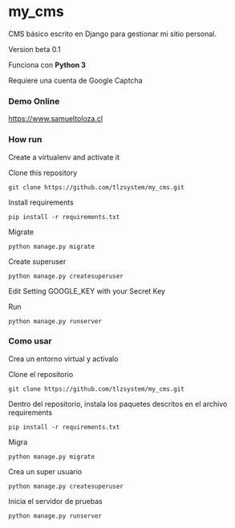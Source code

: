 # my_cms
CMS básico escrito en Django para gestionar mi sitio personal.

Version beta 0.1

Funciona con **Python 3**

Requiere una cuenta de Google Captcha

### Demo Online
https://www.samueltoloza.cl

### How run

Create a virtualenv and activate it

Clone this repository
    
    git clone https://github.com/tlzsystem/my_cms.git
   
Install requirements

    pip install -r requirements.txt
  
Migrate

    python manage.py migrate
    

Create superuser

    python manage.py createsuperuser
    
Edit Setting GOOGLE_KEY with your Secret Key

Run

    python manage.py runserver
    
 
 ### Como usar
 
 Crea un entorno virtual y activalo
 
 Clone el repositorio
 
    git clone https://github.com/tlzsystem/my_cms.git
    
 Dentro del repositorio, instala los paquetes descritos en el archivo requirements
 
    pip install -r requirements.txt
    
 Migra
 
    python manage.py migrate
    
  Crea un super usuario
  
    python manage.py createsuperuser
  
  Inicia el servidor de pruebas
  
    python manage.py runserver
    
  
  





